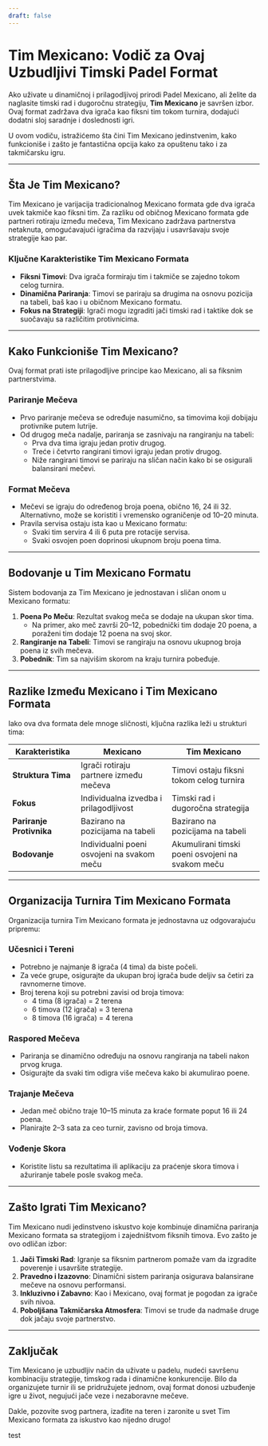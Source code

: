 ```yaml
---
draft: false
---
```

# Tim Mexicano: Vodič za Ovaj Uzbudljivi Timski Padel Format

Ako uživate u dinamičnoj i prilagodljivoj prirodi Padel Mexicano, ali želite da naglasite timski rad i dugoročnu strategiju, **Tim Mexicano** je savršen izbor. Ovaj format zadržava dva igrača kao fiksni tim tokom turnira, dodajući dodatni sloj saradnje i doslednosti igri.

U ovom vodiču, istražićemo šta čini Tim Mexicano jedinstvenim, kako funkcioniše i zašto je fantastična opcija kako za opuštenu tako i za takmičarsku igru.

---

## **Šta Je Tim Mexicano?**

Tim Mexicano je varijacija tradicionalnog Mexicano formata gde dva igrača uvek takmiče kao fiksni tim. Za razliku od običnog Mexicano formata gde partneri rotiraju između mečeva, Tim Mexicano zadržava partnerstva netaknuta, omogućavajući igračima da razvijaju i usavršavaju svoje strategije kao par.

### **Ključne Karakteristike Tim Mexicano Formata**
- **Fiksni Timovi**: Dva igrača formiraju tim i takmiče se zajedno tokom celog turnira.
- **Dinamična Pariranja**: Timovi se pariraju sa drugima na osnovu pozicija na tabeli, baš kao i u običnom Mexicano formatu.
- **Fokus na Strategiji**: Igrači mogu izgraditi jači timski rad i taktike dok se suočavaju sa različitim protivnicima.

---

## **Kako Funkcioniše Tim Mexicano?**

Ovaj format prati iste prilagodljive principe kao Mexicano, ali sa fiksnim partnerstvima.

### **Pariranje Mečeva**
- Prvo pariranje mečeva se određuje nasumično, sa timovima koji dobijaju protivnike putem lutrije.
- Od drugog meča nadalje, pariranja se zasnivaju na rangiranju na tabeli:
  - Prva dva tima igraju jedan protiv drugog.
  - Treće i četvrto rangirani timovi igraju jedan protiv drugog.
  - Niže rangirani timovi se pariraju na sličan način kako bi se osigurali balansirani mečevi.

### **Format Mečeva**
- Mečevi se igraju do određenog broja poena, obično 16, 24 ili 32. Alternativno, može se koristiti i vremensko ograničenje od 10–20 minuta.
- Pravila servisa ostaju ista kao u Mexicano formatu:
  - Svaki tim servira 4 ili 6 puta pre rotacije servisa.
  - Svaki osvojen poen doprinosi ukupnom broju poena tima.

---

## **Bodovanje u Tim Mexicano Formatu**

Sistem bodovanja za Tim Mexicano je jednostavan i sličan onom u Mexicano formatu:

1. **Poena Po Meču**: Rezultat svakog meča se dodaje na ukupan skor tima.
   - Na primer, ako meč završi 20–12, pobednički tim dodaje 20 poena, a poraženi tim dodaje 12 poena na svoj skor.
2. **Rangiranje na Tabeli**: Timovi se rangiraju na osnovu ukupnog broja poena iz svih mečeva.
3. **Pobednik**: Tim sa najvišim skorom na kraju turnira pobeđuje.

---

## **Razlike Između Mexicano i Tim Mexicano Formata**

Iako ova dva formata dele mnoge sličnosti, ključna razlika leži u strukturi tima:

| **Karakteristika**      | **Mexicano**                                     | **Tim Mexicano**                                  |
|-------------------------|-------------------------------------------------|---------------------------------------------------|
| **Struktura Tima**      | Igrači rotiraju partnere između mečeva           | Timovi ostaju fiksni tokom celog turnira           |
| **Fokus**               | Individualna izvedba i prilagodljivost           | Timski rad i dugoročna strategija                  |
| **Pariranje Protivnika**| Bazirano na pozicijama na tabeli                 | Bazirano na pozicijama na tabeli                   |
| **Bodovanje**           | Individualni poeni osvojeni na svakom meču       | Akumulirani timski poeni osvojeni na svakom meču   |

---

## **Organizacija Turnira Tim Mexicano Formata**

Organizacija turnira Tim Mexicano formata je jednostavna uz odgovarajuću pripremu:

### **Učesnici i Tereni**
- Potrebno je najmanje 8 igrača (4 tima) da biste počeli.
- Za veće grupe, osigurajte da ukupan broj igrača bude deljiv sa četiri za ravnomerne timove.
- Broj terena koji su potrebni zavisi od broja timova:
  - 4 tima (8 igrača) = 2 terena
  - 6 timova (12 igrača) = 3 terena
  - 8 timova (16 igrača) = 4 terena

### **Raspored Mečeva**
- Pariranja se dinamično određuju na osnovu rangiranja na tabeli nakon prvog kruga.
- Osigurajte da svaki tim odigra više mečeva kako bi akumulirao poene.

### **Trajanje Mečeva**
- Jedan meč obično traje 10–15 minuta za kraće formate poput 16 ili 24 poena.
- Planirajte 2–3 sata za ceo turnir, zavisno od broja timova.

### **Vođenje Skora**
- Koristite listu sa rezultatima ili aplikaciju za praćenje skora timova i ažuriranje tabele posle svakog meča.

---

## **Zašto Igrati Tim Mexicano?**

Tim Mexicano nudi jedinstveno iskustvo koje kombinuje dinamična pariranja Mexicano formata sa strategijom i zajedništvom fiksnih timova. Evo zašto je ovo odličan izbor:

1. **Jači Timski Rad**: Igranje sa fiksnim partnerom pomaže vam da izgradite poverenje i usavršite strategije.
2. **Pravedno i Izazovno**: Dinamični sistem pariranja osigurava balansirane mečeve na osnovu performansi.
3. **Inkluzivno i Zabavno**: Kao i Mexicano, ovaj format je pogodan za igrače svih nivoa.
4. **Poboljšana Takmičarska Atmosfera**: Timovi se trude da nadmaše druge dok jačaju svoje partnerstvo.

---

## **Zaključak**

Tim Mexicano je uzbudljiv način da uživate u padelu, nudeći savršenu kombinaciju strategije, timskog rada i dinamične konkurencije. Bilo da organizujete turnir ili se pridružujete jednom, ovaj format donosi uzbuđenje igre u život, negujući jače veze i nezaboravne mečeve.

Dakle, pozovite svog partnera, izađite na teren i zaronite u svet Tim Mexicano formata za iskustvo kao nijedno drugo!

test